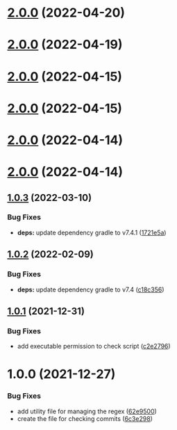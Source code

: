 # [2.0.0](https://github.com/nicolasfara/conventional-commits/compare/1.0.3...2.0.0) (2022-04-20)

# [2.0.0](https://github.com/nicolasfara/conventional-commits/compare/1.0.3...2.0.0) (2022-04-19)

# [2.0.0](https://github.com/nicolasfara/conventional-commits/compare/1.0.3...2.0.0) (2022-04-15)

# [2.0.0](https://github.com/nicolasfara/conventional-commits/compare/1.0.3...2.0.0) (2022-04-15)

# [2.0.0](https://github.com/nicolasfara/conventional-commits/compare/1.0.3...2.0.0) (2022-04-14)

# [2.0.0](https://github.com/nicolasfara/conventional-commits/compare/1.0.3...2.0.0) (2022-04-14)

## [1.0.3](https://github.com/nicolasfara/conventional-commits/compare/1.0.2...1.0.3) (2022-03-10)


### Bug Fixes

* **deps:** update dependency gradle to v7.4.1 ([1721e5a](https://github.com/nicolasfara/conventional-commits/commit/1721e5a8bd54765859c0a696e46a4583050b6a67))

## [1.0.2](https://github.com/nicolasfara/conventional-commits/compare/1.0.1...1.0.2) (2022-02-09)


### Bug Fixes

* **deps:** update dependency gradle to v7.4 ([c18c356](https://github.com/nicolasfara/conventional-commits/commit/c18c35648420ad00c7650ee53486ada13fee1335))

## [1.0.1](https://github.com/nicolasfara/conventional-commits/compare/1.0.0...1.0.1) (2021-12-31)


### Bug Fixes

* add executable permission to check script ([c2e2796](https://github.com/nicolasfara/conventional-commits/commit/c2e279628e389d4c06ced6d55721c9d5ba535336))

# 1.0.0 (2021-12-27)


### Bug Fixes

* add utility file for managing the regex ([62e9500](https://github.com/nicolasfara/conventional-commits/commit/62e9500057c5114d1a6fd3ed2383011bf0aa38f4))
* create the file for checking commits ([6c3e298](https://github.com/nicolasfara/conventional-commits/commit/6c3e2984ded9e890ed7413eb9039db97b6579be9))
